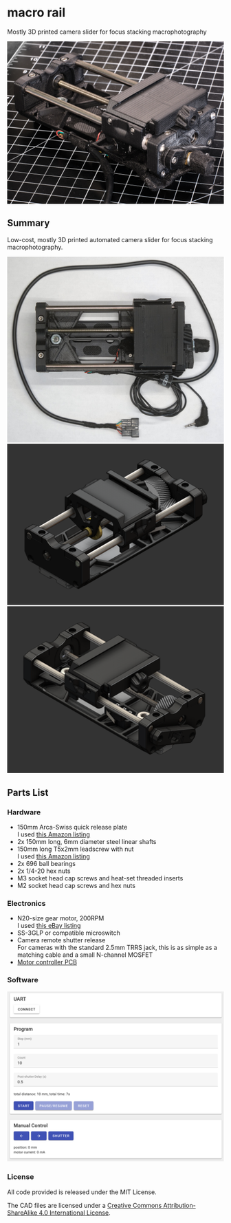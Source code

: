 # macro rail
Mostly 3D printed camera slider for focus stacking macrophotography

![](images/macrorail-00.jpg)

## Summary
Low-cost, mostly 3D printed automated camera slider for focus stacking macrophotography.

![](images/macrorail-03.jpg)
![](images/macrorail-01.png)
![](images/macrorail-02.png)

## Parts List
### Hardware
* 150mm Arca-Swiss quick release plate\
I used [this Amazon listing](https://www.amazon.com/gp/product/B00I5I4PAA)
* 2x 150mm long, 6mm diameter steel linear shafts
* 150mm long T5x2mm leadscrew with nut\
I used [this Amazon listing](https://www.amazon.com/gp/product/B0969LMP1G)
* 2x 696 ball bearings
* 2x 1/4-20 hex nuts
* M3 socket head cap screws and heat-set threaded inserts
* M2 socket head cap screws and hex nuts

### Electronics
* N20-size gear motor, 200RPM\
I used [this eBay listing](https://www.ebay.com/itm/294544820576?var=593072744047)
* SS-3GLP or compatible microswitch
* Camera remote shutter release\
For cameras with the standard 2.5mm TRRS jack, this is as simple as a matching cable and a small N-channel MOSFET
* [Motor controller PCB](https://jackw01.github.io/ripplecounter/)

### Software

![](images/gui.png)

### License
All code provided is released under the MIT License.

The CAD files are licensed under a [Creative Commons Attribution-ShareAlike 4.0 International License](http://creativecommons.org/licenses/by-sa/4.0/).
